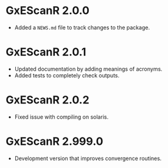 # GxEScanR 2.0.0

* Added a `NEWS.md` file to track changes to the package.

# GxEScanR 2.0.1

* Updated documentation by adding meanings of acronyms.
* Added tests to completely check outputs.

# GxEScanR 2.0.2

* Fixed issue with compiling on solaris.

# GxEScanR 2.999.0

* Development version that improves convergence routines.
